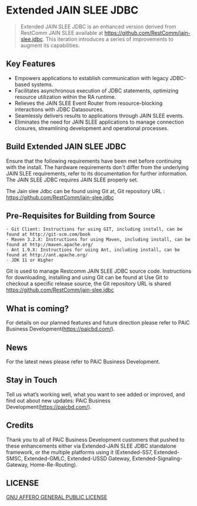 # Extended JAIN SLEE JDBC

> Extended JAIN SLEE JDBC is an enhanced version derived from RestComm JAIN SLEE available at https://github.com/RestComm/jain-slee.jdbc. This iteration introduces a series of improvements to augment its capabilities.

## Key Features
* Empowers applications to establish communication with legacy JDBC-based systems.
* Facilitates asynchronous execution of JDBC statements, optimizing resource utilization within the RA runtime.
* Relieves the JAIN SLEE Event Router from resource-blocking interactions with JDBC Datasources.
* Seamlessly delivers results to applications through JAIN SLEE events.
* Eliminates the need for JAIN SLEE applications to manage connection closures, streamlining development and operational processes.

## Build Extended JAIN SLEE JDBC

Ensure that the following requirements have been met before continuing with the install.  The hardware requirements don't differ from the underlying JAIN SLEE requirements, refer to its documentation for further information.  The JAIN SLEE JDBC requires JAIN SLEE properly set.   

The Jain slee Jdbc can be found using Git at, Git repository URL : https://github.com/RestComm/jain-slee.jdbc


## Pre-Requisites for Building from Source

    · Git Client: Instructions for using GIT, including install, can be found at http://git-scm.com/book 
    · Maven 3.2.X: Instructions for using Maven, including install, can be found at http://maven.apache.org/ 
    · Ant 1.9.X: Instructions for using Ant, including install, can be found at http://ant.apache.org/ 
    · JDK 11 or Higher
    
Git is used to manage Restcomm JAIN SLEE JDBC source code. 
Instructions for downloading, installing and using Git can be found at Use Git to checkout a specific release source, the Git repository URL is shared https://github.com/RestComm/jain-slee.jdbc

## What is coming?

For details on our planned features and future direction please refer to PAiC Business Development(https://paicbd.com/).

## News

For the latest news please refer to PAiC Business Development.

## Stay in Touch

Tell us what’s working well, what you want to see added or improved, and find out about new updates: PAiC Business Development(https://paicbd.com/).

## Credits

Thank you to all of PAiC Business Development customers that pushed to these enhancements either via Extended-JAIN SLEE JDBC standalone framework, or the multiple platforms using it (Extended-SS7, Extended-SMSC, Extended-GMLC, Extended-USSD Gateway, Extended-Signaling-Gateway, Home-Re-Routing).

## LICENSE

[GNU AFFERO GENERAL PUBLIC LICENSE](https://github.com/PAiC-team/Extended-jSS7/blob/main/LICENSE)
